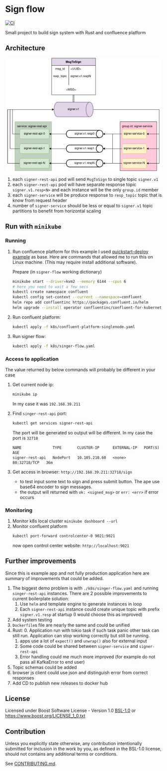 # Sign flow

[![CI](https://github.com/xoac/signer-flow/workflows/CI/badge.svg)](https://github.com/xoac/signer-flow/actions)

Small project to build sign system with Rust and confluence platform

## Architecture

![](./architecture.png)

1. each `signer-rest-api` pod will send `MsgToSign` to single topic `signer.v1`
2. each `signer-rest-api` pod will have separate response topic `signer.v1.resp<N>` and each instance will be the only `group.id` member
3. each `signer-service` will be produce response to `resp_topic` topic that is know from request header
4. number of `signer-service` should be less or equal to `signer.v1` topic partitions to benefit from horizontal scaling

## Run with `minikube`

### Running

1. Run confluence platform for this example I used [quickstart-deploy example] as base.
    Here are commands that allowed me to run this on Linux machine. (This may require install additional software).

    Prepare (in `signer-flow` working dictionary)

    ```sh
    minikube start --driver=kvm2 --memory 6144 --cpus 6
    # here you need to wait a few secs
    kubectl create namespace confluent
    kubectl config set-context --current --namespace=confluent
    helm repo add confluentinc https://packages.confluent.io/helm
    helm upgrade --install operator confluentinc/confluent-for-kubernetes
    ```

2. Run confluent platform:
    ```sh
    kubectl apply -f k8s/confluent-platform-singlenode.yaml
    ```

3. Run signer flow:
    ```sh
    kubectl apply -f k8s/singer-flow.yaml
    ```

### Access to application

The value returned by below commands will probably be different in your case

1. Get current node ip:
    ```sh
    minikube ip
    ```
    In my case it was `192.168.39.211`

2. Find `singer-rest-api` port:
    ```sh
    kubectl get services signer-rest-api
    ```

    The port will be generated so output will be different. In my case the port is `32718`
    ```
    NAME              TYPE       CLUSTER-IP      EXTERNAL-IP   PORT(S)        AGE
    signer-rest-api   NodePort   10.105.210.60   <none>        80:32718/TCP   36m
    ```

3. Get access in browser: `http://192.168.39.211:32718/sign`  
    - to test input some text to sign and press submit button. The ape use base64 encoder to sign messages.
    - the output will returned with `ok: <signed_msg>` or `err: <err>` if error occurs

[quickstart-deploy example]: https://github.com/confluentinc/confluent-kubernetes-examples/tree/master/quickstart-deploy

### Monitoring

1. Monitor k8s local cluster `minikube dashboard --url`
2. Monitor confluent platform
    ```sh
    kubectl port-forward controlcenter-0 9021:9021
    ```
    now open control center website: `http://localhost:9021`

## Further improvements

Since this is example app and not fully production application here are summary of improvements that could be added.

1. The biggest demo problem is with `./k8s/singer-flow.yaml` and running `singer-rest-api` instances. There are 2 possible improvements to current boilerplate solution:
    1. Use `helm` and template engine to generate instances in loop
    2. Each `signer-rest-api` instance could create unique topic with prefix `signer.v1.resp` at startup (I would choose this as improved)
2. Add system testing
3. `Dockerfile`s file are nearly the same and could be unified
4. Rust:
    0. Application run with tokio task if such task panic other task can still run. Application can stop working correctly but still be running.
    1. apps use a lot of `expect()` and `unwrap()` also for external input
    2. Some code could be shared between `signer-service` and `signer-rest-api`
    3. Error handling could me much more improved (for example do not pass all KafkaError to end user)
5. Topic schemas could be added
6. browser js client could use json and distinguish error from correct responses
7. Add CD to publish new releases to docker hub


## License

Licensed under Boost Software License - Version 1.0 [BSL-1.0](LICENSE) or https://www.boost.org/LICENSE_1_0.txt

## Contribution

Unless you explicitly state otherwise, any contribution intentionally submitted
for inclusion in the work by you, as defined in the BSL-1.0 license, should not contains
any additional terms or conditions.

See [CONTRIBUTING.md](CONTRIBUTING.md).
